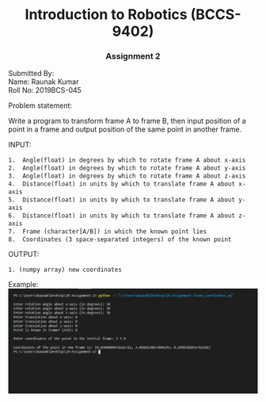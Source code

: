 <h1 align="center">Introduction to Robotics (BCCS-9402)</h1>

<h3 align="center">Assignment 2</h3>

Submitted By:<br>
Name: Raunak Kumar<br>
Roll No: 2019BCS-045

Problem statement:

Write a program to transform frame A to frame B, then input position of a point in a frame and output position of the same point in another frame.

INPUT:

    1.  Angle(float) in degrees by which to rotate frame A about x-axis
    2.  Angle(float) in degrees by which to rotate frame A about y-axis
    3.  Angle(float) in degrees by which to rotate frame A about z-axis
    4.  Distance(float) in units by which to translate frame A about x-axis
    5.  Distance(float) in units by which to translate frame A about y-axis
    6.  Distance(float) in units by which to translate frame A about z-axis
    7.  Frame (character[A/B]) in which the known point lies
    8.  Coordinates (3 space-separated integers) of the known point

OUTPUT:

    1. (numpy array) new coordinates

Example:
![Screenshot](output.PNG)
<img src="" alt="">
